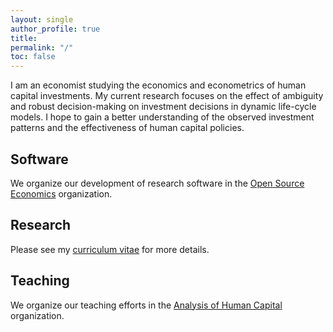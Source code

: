 ```yaml
---
layout: single
author_profile: true
title: 
permalink: "/"
toc: false
---
```


I am an economist studying the economics and econometrics of human capital investments. My current research focuses on the effect of ambiguity and robust decision-making on investment decisions in dynamic life-cycle models. I hope to gain a better understanding of the observed investment patterns and the effectiveness of human capital policies.

## Software

We organize our development of research software in the [Open Source Economics](https://github.com/OpenSourceEconomics) organization.

## Research

Please see my [curriculum vitae](/cv/) for more details.

## Teaching

We organize our teaching efforts in the [Analysis of Human Capital](https://github.com/HumanCapitalAnalysis) organization.
